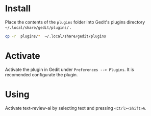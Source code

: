 # Install

Place the contents of the `plugins` folder into Gedit's plugins directory `~/.local/share/gedit/plugins/` .

```bash
cp -r  plugins/*  ~/.local/share/gedit/plugins
```

# Activate

Activate the plugin in Gedit under `Preferences --> Plugins`. It is recomended configurate the plugin.

# Using

Activate text-review-ai by selecting text and pressing `<Ctrl><Shift>A`.
